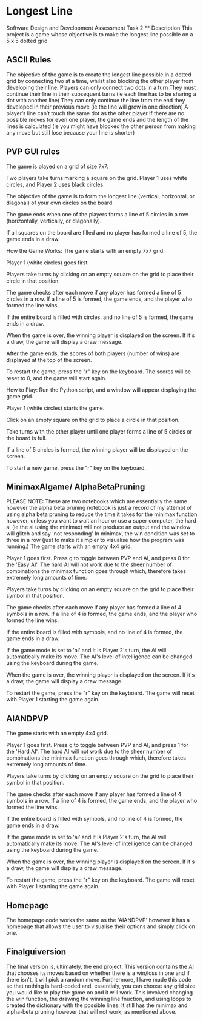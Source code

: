 # Longest Line
Software Design and Development Assessment Task 2
** Description
This project is a game whose objective is to make the longest line possible on a 5 x 5 dotted  grid

## ASCII Rules
The objective of the game is to create the longest line possible in a dotted grid by connecting two at a time, whilst also blocking the other player from developing their line. 
Players can only connect two dots in a turn
They must continue their line in their subsequent turns (ie each line has to be sharing a dot with another line)
They can only continue the line from the end they developed in their previous move (ie the line will grow in one direction)
A player’s line can’t touch the same dot as the other player
If there are no possible moves for even one player, the game ends and the length of the lines is calculated (ie you might have blocked the other person from making any move but still lose because your line is shorter)

## PVP GUI rules
The game is played on a grid of size 7x7.

Two players take turns marking a square on the grid. Player 1 uses white circles, and Player 2 uses black circles.

The objective of the game is to form the longest line (vertical, horizontal, or diagonal) of your own circles on the board.

The game ends when one of the players forms a line of 5 circles in a row (horizontally, vertically, or diagonally).

If all squares on the board are filled and no player has formed a line of 5, the game ends in a draw.

How the Game Works:
The game starts with an empty 7x7 grid.

Player 1 (white circles) goes first.

Players take turns by clicking on an empty square on the grid to place their circle in that position.

The game checks after each move if any player has formed a line of 5 circles in a row. If a line of 5 is formed, the game ends, and the player who formed the line wins.

If the entire board is filled with circles, and no line of 5 is formed, the game ends in a draw.

When the game is over, the winning player is displayed on the screen. If it's a draw, the game will display a draw message.

After the game ends, the scores of both players (number of wins) are displayed at the top of the screen.

To restart the game, press the "r" key on the keyboard. The scores will be reset to 0, and the game will start again.

How to Play:
Run the Python script, and a window will appear displaying the game grid.

Player 1 (white circles) starts the game.

Click on an empty square on the grid to place a circle in that position.

Take turns with the other player until one player forms a line of 5 circles or the board is full.

If a line of 5 circles is formed, the winning player will be displayed on the screen.

To start a new game, press the "r" key on the keyboard.


## MinimaxAIgame/ AlphaBetaPruning
PLEASE NOTE: These are two notebooks which are essentially the same however the alpha beta pruning notebook is just a record of my attempt of using alpha beta pruning to reduce the time it takes for the minimax function however, unless you want to wait an hour or use a super computer, the hard ai (ie the ai using the minimax) will not produce an output and the window will glitch and say 'not responding' 
In minimax, the win condition was set to three in a row (just to make it simpler to visualise how the program was running.)
The game starts with an empty 4x4 grid.

Player 1  goes first.
Press g to toggle between PVP and AI, and press 0 for the 'Easy AI'. The hard AI will not work due to the sheer number of combinations the minimax function goes through which, therefore takes extremely long amounts of time. 

Players take turns by clicking on an empty square on the grid to place their symbol in that position.

The game checks after each move if any player has formed a line of 4 symbols in a row. If a line of 4 is formed, the game ends, and the player who formed the line wins.

If the entire board is filled with symbols, and no line of 4 is formed, the game ends in a draw.

If the game mode is set to 'ai' and it is Player 2's turn, the AI will automatically make its move. The AI's level of intelligence can be changed using the keyboard during the game.

When the game is over, the winning player is displayed on the screen. If it's a draw, the game will display a draw message.

To restart the game, press the "r" key on the keyboard. The game will reset with Player 1  starting the game again.

## AIANDPVP
The game starts with an empty 4x4 grid.

Player 1  goes first.
Press g to toggle between PVP and AI, and press 1 for the 'Hard AI'. The hard AI will not work due to the sheer number of combinations the minimax function goes through which, therefore takes extremely long amounts of time. 

Players take turns by clicking on an empty square on the grid to place their symbol in that position.

The game checks after each move if any player has formed a line of 4 symbols in a row. If a line of 4 is formed, the game ends, and the player who formed the line wins.

If the entire board is filled with symbols, and no line of 4 is formed, the game ends in a draw.

If the game mode is set to 'ai' and it is Player 2's turn, the AI will automatically make its move. The AI's level of intelligence can be changed using the keyboard during the game.

When the game is over, the winning player is displayed on the screen. If it's a draw, the game will display a draw message.

To restart the game, press the "r" key on the keyboard. The game will reset with Player 1  starting the game again.

## Homepage
The homepage code works the same as the 'AIANDPVP' however it has a homepage that allows the user to visualise their options and simply click on one. 

## Finalguiversion
The final version is, ultimately, the end project. This version contains the AI that chooses its moves based on whether there is a win/loss in one and if there isn't, it will pick a random move. Furthermore, I have made this code so that nothing is hard-coded and, essentialy, you can choose any grid size you would like to play the game on and it will work. This involved changing the win function, the drawing the winning line fnuction, and using loops to created the dictionary with the possible lines. It still has the minimax and alpha-beta pruning however that will not work, as mentioned above. 


